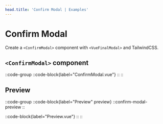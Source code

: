 ```yaml
---
head.title: 'Confirm Modal | Examples'
---
```


# Confirm Modal

Create a `<ConfirmModal>` component with `<VueFinalModal>` and TailwindCSS.

## `<ConfirmModal>` component

::code-group
  ::code-block{label="ConfirmModal.vue"}
    <!-- :code-block-file{path="./ConfirmModal.vue" language="vue"} -->
  ::
::

## Preview

::code-group
  ::code-block{label="Preview" preview}
    ::confirm-modal-preview
  ::

  ::code-block{label="Preview.vue"}
    <!-- :code-block-file{path="./ConfirmModalPreview.vue" language="vue"} -->
  ::
::
